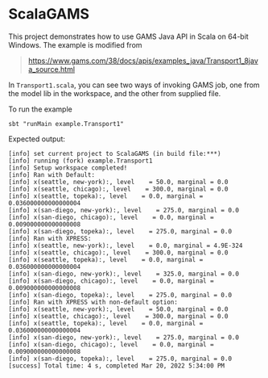 # ScalaGAMS
This project demonstrates how to use GAMS Java API in Scala on 64-bit Windows. The example is modified from 
> https://www.gams.com/38/docs/apis/examples_java/Transport1_8java_source.html

In `Transport1.scala`, you can see two ways of invoking GAMS job, one from the model lib in the workspace, and the other from supplied file. 

To run the example
```
sbt "runMain example.Transport1"
```

Expected output:
```
[info] set current project to ScalaGAMS (in build file:***)
[info] running (fork) example.Transport1
[info] Setup workspace completed!
[info] Ran with Default:
[info] x(seattle, new-york):, level    = 50.0, marginal = 0.0
[info] x(seattle, chicago):, level    = 300.0, marginal = 0.0
[info] x(seattle, topeka):, level    = 0.0, marginal = 0.036000000000000004
[info] x(san-diego, new-york):, level    = 275.0, marginal = 0.0
[info] x(san-diego, chicago):, level    = 0.0, marginal = 0.009000000000000008
[info] x(san-diego, topeka):, level    = 275.0, marginal = 0.0
[info] Ran with XPRESS:
[info] x(seattle, new-york):, level    = 0.0, marginal = 4.9E-324
[info] x(seattle, chicago):, level    = 300.0, marginal = 0.0
[info] x(seattle, topeka):, level    = 0.0, marginal = 0.036000000000000004
[info] x(san-diego, new-york):, level    = 325.0, marginal = 0.0
[info] x(san-diego, chicago):, level    = 0.0, marginal = 0.009000000000000008
[info] x(san-diego, topeka):, level    = 275.0, marginal = 0.0
[info] Ran with XPRESS with non-default option:
[info] x(seattle, new-york):, level    = 50.0, marginal = 0.0
[info] x(seattle, chicago):, level    = 300.0, marginal = 0.0
[info] x(seattle, topeka):, level    = 0.0, marginal = 0.036000000000000004
[info] x(san-diego, new-york):, level    = 275.0, marginal = 0.0
[info] x(san-diego, chicago):, level    = 0.0, marginal = 0.009000000000000008
[info] x(san-diego, topeka):, level    = 275.0, marginal = 0.0
[success] Total time: 4 s, completed Mar 20, 2022 5:34:00 PM
```